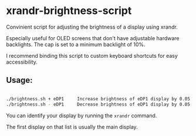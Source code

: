 # xrandr-brightness-script
Convinient script for adjusting the brightness of a display using xrandr.

Especially useful for OLED screens that don't have adjustable hardware backlights. The cap is set to a minimum backlight of 10%.

I recommend binding this script to custom keyboard shortcuts for easy accessibility.

## Usage:
```sh

./brightness.sh + eDP1     Increase brightness of eDP1 display by 0.05
./brightness.sh - eDP1     Decrease brightness of eDP1 display by 0.05
```
You can identify your display by running the `xrandr` command.

The first display on that list is usually the main display.
